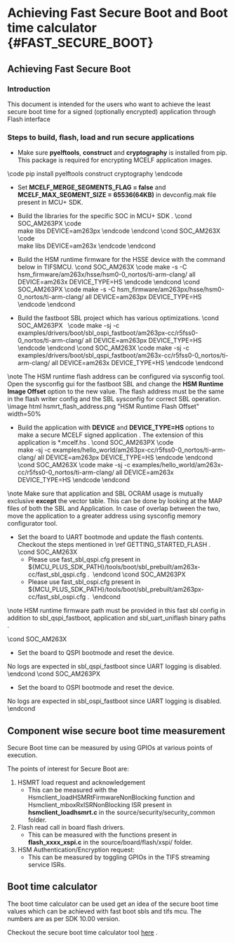 # Achieving Fast Secure Boot and Boot time calculator {#FAST_SECURE_BOOT}

## Achieving Fast Secure Boot

### Introduction

This document is intended for the users who want to achieve the least secure boot time for a signed (optionally encrypted) application through Flash interface

### Steps to build, flash, load and run secure applications

* Make sure **pyelftools**, **construct** and **cryptography** is installed from pip. This package is required for encrypting MCELF application images.

\code
    pip install pyelftools construct cryptography
\endcode

* Set **MCELF_MERGE_SEGMENTS_FLAG = false** and **MCELF_MAX_SEGMENT_SIZE = 65536(64KB)** in devconfig.mak file present in MCU+ SDK.

* Build the libraries for the specific SOC in MCU+ SDK .
\cond SOC_AM263PX
\code   
    make libs DEVICE=am263px
\endcode
\endcond
\cond SOC_AM263X
\code   
    make libs DEVICE=am263x
\endcode
\endcond

* Build the HSM runtime firmware for the HSSE device with the command below in TIFSMCU.
\cond SOC_AM263X
\code
    make -s -C hsm_firmware/am263x/hsse/hsm0-0_nortos/ti-arm-clang/ all DEVICE=am263x DEVICE_TYPE=HS
\endcode
\endcond
\cond SOC_AM263PX
\code
    make -s -C hsm_firmware/am263px/hsse/hsm0-0_nortos/ti-arm-clang/ all DEVICE=am263px DEVICE_TYPE=HS
\endcode
\endcond

* Build the fastboot SBL project which has various optimizations.
\cond SOC_AM263PX  
\code
    make -sj -c examples/drivers/boot/sbl_ospi_fastboot/am263px-cc/r5fss0-0_nortos/ti-arm-clang/ all DEVICE=am263px DEVICE_TYPE=HS
\endcode
\endcond
\cond SOC_AM263X
\code
    make -sj -c examples/drivers/boot/sbl_qspi_fastboot/am263x-cc/r5fss0-0_nortos/ti-arm-clang/ all DEVICE=am263x DEVICE_TYPE=HS
\endcode
\endcond

\note
    The HSM runtime flash address can be configured via sysconfig tool. 
    Open the sysconfig gui for the fastboot SBL and change the **HSM Runtime Image Offset** option to the new value.
    The flash address must be the same in the flash writer config and the SBL sysconfig for correct SBL operation.
    \image html hsmrt_flash_address.png "HSM Runtime Flash Offset" width=50%

* Build the application with **DEVICE** and **DEVICE_TYPE=HS** options to make a secure MCELF signed application . The extension of this application is *.mcelf.hs .
\cond SOC_AM263PX
\code   
    make -sj -c examples/hello_world/am263px-cc/r5fss0-0_nortos/ti-arm-clang/ all DEVICE=am263px DEVICE_TYPE=HS
\endcode
\endcond
\cond SOC_AM263X
\code
    make -sj -c examples/hello_world/am263x-cc/r5fss0-0_nortos/ti-arm-clang/ all DEVICE=am263x DEVICE_TYPE=HS
\endcode
\endcond

\note
    Make sure that application and SBL OCRAM usage is mutually exclusive **except** the vector table.
    This can be done by looking at the MAP files of both the SBL and Application. 
    In case of overlap between the two, move the application to a greater address using sysconfig memory configurator tool.

* Set the board to UART bootmode and update the flash contents. Checkout the steps mentioned in \ref GETTING_STARTED_FLASH . 
\cond SOC_AM263X  
    * Please use fast_sbl_qspi.cfg present in ${MCU_PLUS_SDK_PATH}/tools/boot/sbl_prebuilt/am263x-cc/fast_sbl_qspi.cfg . 
\endcond
\cond SOC_AM263PX  
    * Please use fast_sbl_ospi.cfg present in ${MCU_PLUS_SDK_PATH}/tools/boot/sbl_prebuilt/am263px-cc/fast_sbl_ospi.cfg . 
\endcond

\note
    HSM runtime firmware path must be provided in this fast sbl config in addition to sbl_qspi_fastboot, application and sbl_uart_uniflash binary paths .

\cond SOC_AM263X
* Set the board to QSPI bootmode and reset the device.

No logs are expected in sbl_qspi_fastboot since UART logging is disabled.
\endcond
\cond SOC_AM263PX
* Set the board to OSPI bootmode and reset the device.

No logs are expected in sbl_ospi_fastboot since UART logging is disabled.
\endcond

## Component wise secure boot time measurement

Secure Boot time can be measured by using GPIOs at various points of execution.

The points of interest for Secure Boot are:
1. HSMRT load request and acknowledgement
    * This can be measured with the Hsmclient_loadHSMRtFirmwareNonBlocking function and Hsmclient_mboxRxISRNonBlocking ISR present in **hsmclient_loadhsmrt.c** in the source/security/security_common folder.
2. Flash read call in board flash drivers.
    * This can be measured with the functions present in **flash_xxxx_xspi.c** in the source/board/flash/xspi/ folder.
3. HSM Authentication/Encryption request: 
    * This can be measured by toggling GPIOs in the TIFS streaming service ISRs.

## Boot time calculator

The boot time calculator can be used get an idea of the secure boot time values which can be achieved with fast boot sbls and tifs mcu. The numbers are as per SDK 10.00 version.

Checkout the secure boot time calculator tool <a href="../boottime_calculator/index.html">here</a> .

